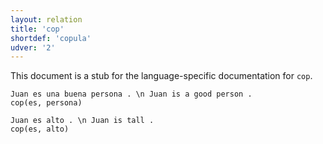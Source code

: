 ```yaml
---
layout: relation
title: 'cop'
shortdef: 'copula'
udver: '2'
---
```


This document is a stub for the language-specific documentation
for `cop`.

~~~ sdparse
Juan es una buena persona . \n Juan is a good person .
cop(es, persona)
~~~

~~~ sdparse
Juan es alto . \n Juan is tall .
cop(es, alto)
~~~
<!-- Interlanguage links updated So kvě 14 19:03:20 CEST 2022 -->
